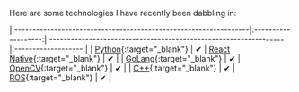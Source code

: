 Here are some technologies I have recently been dabbling in:
        
|:-----------------------------------------------------------------|:-------------------:|:-----------------------------------------------------------------|:-------------------:|
| [Python](https://www.python.org/){:target="_blank"}              | &#x2714;            | [React Native](https://reactnative.dev/){:target="_blank"}       | &#x2714;            |
| [GoLang](https://golang.org/){:target="_blank"}                  | &#x2714;            | [OpenCV](https://opencv.org/){:target="_blank"}                  | &#x2714;            |
| [C++](http://www.cplusplus.com/doc/tutorial/){:target="_blank"}  | &#x2714;            | [ROS](https://www.ros.org/){:target="_blank"}                    | &#x2714;            |


<!-- | [OpenCV](https://opencv.org/){:target="_blank"}                  | &#x2714;            |
| [ROS](https://www.ros.org/){:target="_blank"}                    | &#x2714;            | -->

<script type="module">
  document.querySelectorAll('a[href="#_search-input"]').forEach(el => {
    if (!el.dataset.done) {
      el.addEventListener('click', () => document.getElementById('_search-input').focus());
      el.dataset.done = '';
    }
  });
</script>

